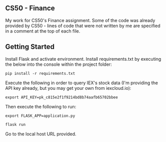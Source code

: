 ## CS50 - Finance
My work for CS50's Finance assignment.
Some of the code was already provided by CS50 - lines of code that were not written by me are specified in a comment at the top of each file.

## Getting Started

Install Flask and activate environment. 
Install requirements.txt by executing the below into the console within the project folder:

```
pip install -r requirements.txt
```

Execute the following in order to query IEX's stock data (I'm providing the API key already, but you may get your own from iexcloud.io):
```
export API_KEY=pk_c815e2f1f9214bd8b74aafb65702bbee
```

Then execute the following to run:
```
export FLASK_APP=application.py
```
```
flask run
```

Go to the local host URL provided.
